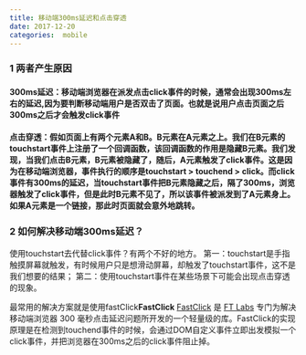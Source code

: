 ```yaml
---
title: 移动端300ms延迟和点击穿透
date: 2017-12-20 
categories:  mobile 
---
```


### 1 两者产生原因

#### 300ms延迟：移动端浏览器在派发点击click事件的时候，通常会出现300ms左右的延迟,因为要判断移动端用户是否双击了页面。也就是说用户点击页面之后300ms之后才会触发click事件

#### 点击穿透：假如页面上有两个元素A和B。B元素在A元素之上。我们在B元素的touchstart事件上注册了一个回调函数，该回调函数的作用是隐藏B元素。我们发现，当我们点击B元素，B元素被隐藏了，随后，A元素触发了click事件。这是因为在移动端浏览器，事件执行的顺序是touchstart > touchend > click。而click事件有300ms的延迟，当touchstart事件把B元素隐藏之后，隔了300ms，浏览器触发了click事件，但是此时B元素不见了，所以该事件被派发到了A元素身上。如果A元素是一个链接，那此时页面就会意外地跳转。

### 2 如何解决移动端300ms延迟？ 

使用touchstart去代替click事件？有两个不好的地方。
第一：touchstart是手指触摸屏幕就触发，有时候用户只是想滑动屏幕，却触发了touchstart事件，这不是我们想要的结果；
第二：使用touchstart事件在某些场景下可能会出现点击穿透的现象。

最常用的解决方案就是使用fastClick**FastClick**
[FastClick](https://github.com/ftlabs/fastclick) 是 [FT Labs](http://labs.ft.com/) 专门为解决移动端浏览器 300 毫秒点击延迟问题所开发的一个轻量级的库。FastClick的实现原理是在检测到touchend事件的时候，会通过DOM自定义事件立即出发模拟一个click事件，并把浏览器在300ms之后的click事件阻止掉。